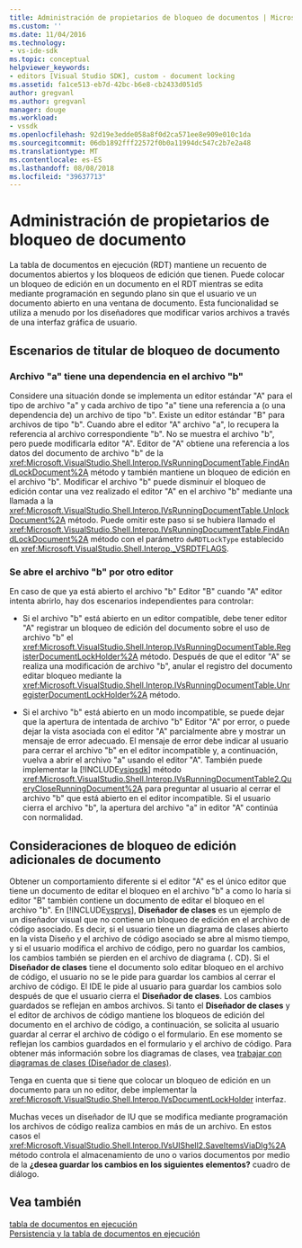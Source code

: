 ```yaml
---
title: Administración de propietarios de bloqueo de documentos | Microsoft Docs
ms.custom: ''
ms.date: 11/04/2016
ms.technology:
- vs-ide-sdk
ms.topic: conceptual
helpviewer_keywords:
- editors [Visual Studio SDK], custom - document locking
ms.assetid: fa1ce513-eb7d-42bc-b6e8-cb2433d051d5
author: gregvanl
ms.author: gregvanl
manager: douge
ms.workload:
- vssdk
ms.openlocfilehash: 92d19e3edde058a8f0d2ca571ee8e909e010c1da
ms.sourcegitcommit: 06db1892fff22572f0b0a11994dc547c2b7e2a48
ms.translationtype: MT
ms.contentlocale: es-ES
ms.lasthandoff: 08/08/2018
ms.locfileid: "39637713"
---
```

# <a name="document-lock-holder-management"></a>Administración de propietarios de bloqueo de documento
La tabla de documentos en ejecución (RDT) mantiene un recuento de documentos abiertos y los bloqueos de edición que tienen. Puede colocar un bloqueo de edición en un documento en el RDT mientras se edita mediante programación en segundo plano sin que el usuario ve un documento abierto en una ventana de documento. Esta funcionalidad se utiliza a menudo por los diseñadores que modificar varios archivos a través de una interfaz gráfica de usuario.  
  
## <a name="document-lock-holder-scenarios"></a>Escenarios de titular de bloqueo de documento  
  
### <a name="file-a-has-a-dependence-on-file-b"></a>Archivo "a" tiene una dependencia en el archivo "b"  
 Considere una situación donde se implementa un editor estándar "A" para el tipo de archivo "a" y cada archivo de tipo "a" tiene una referencia a (o una dependencia de) un archivo de tipo "b". Existe un editor estándar "B" para archivos de tipo "b". Cuando abre el editor "A" archivo "a", lo recupera la referencia al archivo correspondiente "b". No se muestra el archivo "b", pero puede modificarla editor "A". Editor de "A" obtiene una referencia a los datos del documento de archivo "b" de la <xref:Microsoft.VisualStudio.Shell.Interop.IVsRunningDocumentTable.FindAndLockDocument%2A> método y también mantiene un bloqueo de edición en el archivo "b". Modificar el archivo "b" puede disminuir el bloqueo de edición contar una vez realizado el editor "A" en el archivo "b" mediante una llamada a la <xref:Microsoft.VisualStudio.Shell.Interop.IVsRunningDocumentTable.UnlockDocument%2A> método. Puede omitir este paso si se hubiera llamado el <xref:Microsoft.VisualStudio.Shell.Interop.IVsRunningDocumentTable.FindAndLockDocument%2A> método con el parámetro `dwRDTLockType` establecido en <xref:Microsoft.VisualStudio.Shell.Interop._VSRDTFLAGS>.  
  
### <a name="file-b-is-opened-by-a-different-editor"></a>Se abre el archivo "b" por otro editor  
 En caso de que ya está abierto el archivo "b" Editor "B" cuando "A" editor intenta abrirlo, hay dos escenarios independientes para controlar:  
  
-   Si el archivo "b" está abierto en un editor compatible, debe tener editor "A" registrar un bloqueo de edición del documento sobre el uso de archivo "b" el <xref:Microsoft.VisualStudio.Shell.Interop.IVsRunningDocumentTable.RegisterDocumentLockHolder%2A> método. Después de que el editor "A" se realiza una modificación de archivo "b", anular el registro del documento editar bloqueo mediante la <xref:Microsoft.VisualStudio.Shell.Interop.IVsRunningDocumentTable.UnregisterDocumentLockHolder%2A> método.  
  
-   Si el archivo "b" está abierto en un modo incompatible, se puede dejar que la apertura de intentada de archivo "b" Editor "A" por error, o puede dejar la vista asociada con el editor "A" parcialmente abre y mostrar un mensaje de error adecuado. El mensaje de error debe indicar al usuario para cerrar el archivo "b" en el editor incompatible y, a continuación, vuelva a abrir el archivo "a" usando el editor "A". También puede implementar la [!INCLUDE[vsipsdk](../extensibility/includes/vsipsdk_md.md)] método <xref:Microsoft.VisualStudio.Shell.Interop.IVsRunningDocumentTable2.QueryCloseRunningDocument%2A> para preguntar al usuario al cerrar el archivo "b" que está abierto en el editor incompatible. Si el usuario cierra el archivo "b", la apertura del archivo "a" in editor "A" continúa con normalidad.  
  
## <a name="additional-document-edit-lock-considerations"></a>Consideraciones de bloqueo de edición adicionales de documento  
 Obtener un comportamiento diferente si el editor "A" es el único editor que tiene un documento de editar el bloqueo en el archivo "b" a como lo haría si editor "B" también contiene un documento de editar el bloqueo en el archivo "b". En [!INCLUDE[vsprvs](../code-quality/includes/vsprvs_md.md)], **Diseñador de clases** es un ejemplo de un diseñador visual que no contiene un bloqueo de edición en el archivo de código asociado. Es decir, si el usuario tiene un diagrama de clases abierto en la vista Diseño y el archivo de código asociado se abre al mismo tiempo, y si el usuario modifica el archivo de código, pero no guardar los cambios, los cambios también se pierden en el archivo de diagrama (. CD). Si el **Diseñador de clases** tiene el documento solo editar bloqueo en el archivo de código, el usuario no se le pide para guardar los cambios al cerrar el archivo de código. El IDE le pide al usuario para guardar los cambios solo después de que el usuario cierra el **Diseñador de clases**. Los cambios guardados se reflejan en ambos archivos. Si tanto el **Diseñador de clases** y el editor de archivos de código mantiene los bloqueos de edición del documento en el archivo de código, a continuación, se solicita al usuario guardar al cerrar el archivo de código o el formulario. En ese momento se reflejan los cambios guardados en el formulario y el archivo de código. Para obtener más información sobre los diagramas de clases, vea [trabajar con diagramas de clases (Diseñador de clases)](../ide/working-with-class-diagrams-class-designer.md).  
  
 Tenga en cuenta que si tiene que colocar un bloqueo de edición en un documento para un no editor, debe implementar la <xref:Microsoft.VisualStudio.Shell.Interop.IVsDocumentLockHolder> interfaz.  
  
 Muchas veces un diseñador de IU que se modifica mediante programación los archivos de código realiza cambios en más de un archivo. En estos casos el <xref:Microsoft.VisualStudio.Shell.Interop.IVsUIShell2.SaveItemsViaDlg%2A> método controla el almacenamiento de uno o varios documentos por medio de la **¿desea guardar los cambios en los siguientes elementos?** cuadro de diálogo.  
  
## <a name="see-also"></a>Vea también  
 [tabla de documentos en ejecución](../extensibility/internals/running-document-table.md)   
 [Persistencia y la tabla de documentos en ejecución](../extensibility/internals/persistence-and-the-running-document-table.md)